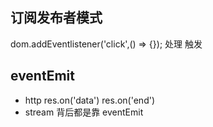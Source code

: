 ## 订阅发布者模式
dom.addEventlistener('click',() => {});
处理
触发

## eventEmit
- http
res.on('data')
res.on('end')
- stream
  背后都是靠 eventEmit 
  
